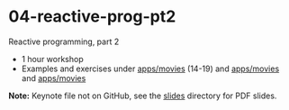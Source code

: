 # 04-reactive-prog-pt2

Reactive programming, part 2

- 1 hour workshop
- Examples and exercises under [apps/movies](/apps/movies) (14-19) and [apps/movies](/apps/add-2) and [apps/movies](/apps/hist-med)

**Note:** Keynote file not on GitHub, see the [slides](/slides) directory for PDF slides.